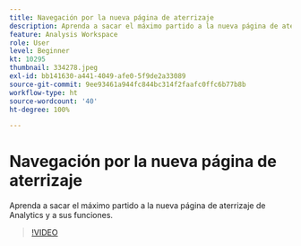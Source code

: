 ```yaml
---
title: Navegación por la nueva página de aterrizaje
description: Aprenda a sacar el máximo partido a la nueva página de aterrizaje de Analytics y a sus funciones.
feature: Analysis Workspace
role: User
level: Beginner
kt: 10295
thumbnail: 334278.jpeg
exl-id: bb141630-a441-4049-afe0-5f9de2a33089
source-git-commit: 9ee93461a944fc844bc314f2faafc0ffc6b77b8b
workflow-type: ht
source-wordcount: '40'
ht-degree: 100%

---
```


# Navegación por la nueva página de aterrizaje

Aprenda a sacar el máximo partido a la nueva página de aterrizaje de Analytics y a sus funciones.

>[!VIDEO](https://video.tv.adobe.com/v/334278/?quality=12&learn=on)
